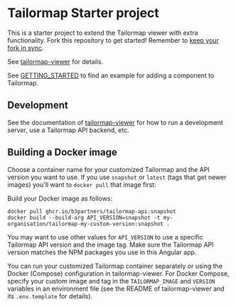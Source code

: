 # Tailormap Starter project

This is a starter project to extend the Tailormap viewer with extra functionality. Fork this repository to get started! Remember to [keep your fork in sync](https://docs.github.com/en/pull-requests/collaborating-with-pull-requests/working-with-forks/syncing-a-fork).

See [tailormap-viewer](https://github.com/B3Partners/tailormap-viewer/) for details.

See [GETTING_STARTED](docs/GETTING_STARTED.md) to find an example for adding a component to Tailormap.

## Development

See the documentation of [tailormap-viewer](https://github.com/B3Partners/tailormap-viewer/) for how to run a development server, use a Tailormap API backend, etc.

## Building a Docker image

Choose a container name for your customized Tailormap and the API version you want to use. If you use `snapshot` or `latest` (tags that get
newer images) you'll want to `docker pull` that image first:

Build your Docker image as follows:

```
docker pull ghcr.io/b3partners/tailormap-api:snapshot
docker build --build-arg API_VERSION=snapshot -t my-organisation/tailormap-my-custom-version:snapshot .
```

You may want to use other values for `API_VERSION` to use a specific Tailormap API version and the image tag. Make sure the Tailormap API
version matches the NPM packages you use in this Angular app.

You can run your customized Tailormap container separately or using the Docker (Compose) configuration in tailormap-viewer. For Docker
Compose, specify your custom image and tag in the `TAILORMAP_IMAGE` and `VERSION` variables in an environment file (see the README of
tailormap-viewer and its `.env.template` for details).
